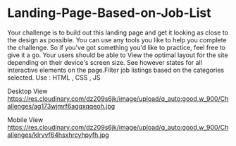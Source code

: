 # Landing-Page-Based-on-Job-List

Your challenge is to build out this landing page and get it looking as close to the design as possible.
You can use any tools you like to help you complete the challenge. So if you've got something you'd like to practice, feel free to give it a go.
Your users should be able to View the optimal layout for the site depending on their device's screen size.
See however states for all interactive elements on the page.Filter job listings based on the categories selected.
Use : HTML , CSS , JS


Desktop View
https://res.cloudinary.com/dz209s6jk/image/upload/q_auto:good,w_900/Challenges/ag173wjmrf6agqxqqeoh.jpg

Mobile View
https://res.cloudinary.com/dz209s6jk/image/upload/q_auto:good,w_900/Challenges/klrvvf64hsxhrcyhpyfh.jpg
